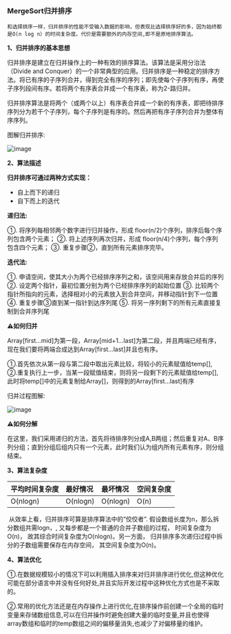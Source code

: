 ### MergeSort归并排序

`和选择排序一样，归并排序的性能不受输入数据的影响，但表现比选择排序好的多，因为始终都是O(n log n）的时间复杂度。代价是需要额外的内存空间,即不是原地排序算法。`

**1、归并排序的基本思想**

​	归并排序是建立在归并操作上的一种有效的排序算法。该算法是采用分治法（Divide and Conquer）的一个非常典型的应用。归并排序是一种稳定的排序方法。将已有序的子序列合并，得到完全有序的序列；即先使每个子序列有序，再使子序列段间有序。若将两个有序表合并成一个有序表，称为2-路归并。 

​	归并排序算法是将两个（或两个以上）有序表合并成一个新的有序表，即把待排序序列分为若干个子序列，每个子序列是有序的。然后再把有序子序列合并为整体有序序列。

图解归并排序:

![image](https://tva1.sinaimg.cn/large/007S8ZIlgy1ghh30u1ntpg30mj0e1qcv.gif)

**2、算法描述**

**归并排序可通过两种方式实现：**

- 自上而下的递归
- 自下而上的迭代

**递归法:**

①. 将序列每相邻两个数字进行归并操作，形成 floor(n/2)个序列，排序后每个序列包含两个元素；
②. 将上述序列再次归并，形成 floor(n/4)个序列，每个序列包含四个元素；
③. 重复步骤②，直到所有元素排序完毕。

**迭代法:**

①. 申请空间，使其大小为两个已经排序序列之和，该空间用来存放合并后的序列
②. 设定两个指针，最初位置分别为两个已经排序序列的起始位置
③. 比较两个指针所指向的元素，选择相对小的元素放入到合并空间，并移动指针到下一位置
④. 重复步骤③直到某一指针到达序列尾
⑤. 将另一序列剩下的所有元素直接复制到合并序列尾

**⚠️如何归并**

​	Array[first…mid]为第一段，Array[mid+1…last]为第二段，并且两端已经有序，现在我们要将两端合成达到Array[first…last]并且也有序。

①.首先依次从第一段与第二段中取出元素比较，将较小的元素赋值给temp[],
②.重复执行上一步，当某一段赋值结束，则将另一段剩下的元素赋值给temp[],
此时将temp[]中的元素复制给Array[]，则得到的Array[first…last]有序

归并过程图解:

![image](https://tva1.sinaimg.cn/large/007S8ZIlgy1ghh3bw1quhg308c05040s.gif)



**⚠️如何分解**

​	在这里，我们采用递归的方法，首先将待排序列分成A,B两组；然后重复对A、B序列分组；直到分组后组内只有一个元素，此时我们认为组内所有元素有序，则分组结束。

**3、算法复杂度**

| 平均时间复杂度 | 最好情况 | 最坏情况 | 空间复杂度 |
| :------------- | :------- | :------- | :--------- |
| O(nlogn)       | O(nlogn) | O(nlogn) | O(n)       |

​     从效率上看，归并排序可算是排序算法中的”佼佼者”. 假设数组长度为n，那么拆分数组共需logn，, 又每步都是一个普通的合并子数组的过程， 时间复杂度为O(n)， 故其综合时间复杂度为O(nlogn)。另一方面， 归并排序多次递归过程中拆分的子数组需要保存在内存空间， 其空间复杂度为O(n)。

**4、算法优化**

①.在数据规模较小的情况下可以利用插入排序来对归并排序进行优化,但这种优化可能在部分语言中并没有任何好处,并且实际开发过程中这种优化方式也是不采取的。

②.常用的优化方法还是在内存操作上进行优化,在排序操作前创建一个全局的临时变量来存储数组信息,可以在归并操作时避免创建大量的临时变量,并且也使得array数组和临时的temp数组之间的偏移量消失,也减少了对偏移量的维护。

